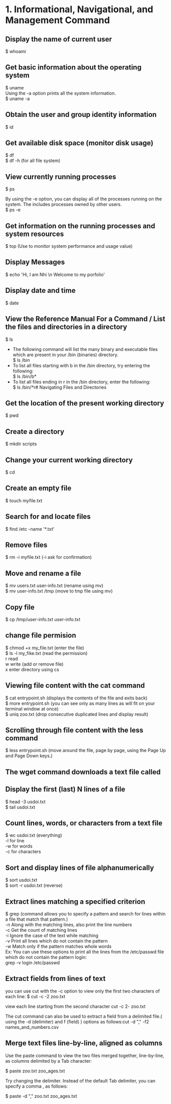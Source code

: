 # 1. Informational, Navigational, and Management Command

## Display the name of current user
$ whoami

## Get basic information about the operating system
$ uname  
Using the -a option prints all the system information.    
$ uname -a  
  
## Obtain the user and group identity information
$ id

## Get available disk space (monitor disk usage)
$ df  
$ df -h (for all file system)

## View currently running processes
$ ps  

By using the -e option, you can display all of the processes running on the system. The includes processes owned by other users.  
$ ps -e   

## Get information on the running processes and system resources
$ top (Use to monitor system performance and usage value)

## Display Messages
$ echo 'Hi, I am Nhi \n Welcome to my porfolio'

## Display date and time
$ date

## View the Reference Manual For a Command / List the files and directories in a directory
$ ls  

- The following command will list the many binary and executable files which are present in your /bin (binaries) directory.  
  $ ls /bin  
- To list all files starting with b in the /bin directory, try entering the following:  
  $ ls /bin/b*  
- To list all files ending in r in the /bin directory, enter the following:  
  $ ls /bin/*r# Navigating Files and Directories  

## Get the location of the present working directory
$ pwd

## Create a directory
$ mkdir scripts 

## Change your current working directory
$ cd

## Create an empty file
$ touch myfile.txt

## Search for and locate files
$ find /etc -name \'*.txt\' 

## Remove files
$ rm -i myfile.txt (-i ask for confirmation)

## Move and rename a file
$ mv users.txt user-info.txt (rename using mv)  
$ mv user-info.txt /tmp (move to tmp file using mv)

## Copy file 
$ cp /tmp/user-info.txt user-info.txt

## change file permision
$ chmod +x my_file.txt (enter the file)  
$ ls -l my_fike.txt  (read the permission)  
  r read  
  w write (add or remove file)  
  x enter directory using cs  

## Viewing file content with the cat command
$ cat entrypoint.sh (displays the contents of the file and exits back)  
$ more entrypoint.sh (you can see only as many lines as will fit on your terminal window at once)   
$ uniq zoo.txt (drop consecutive duplicated lines and display result)  


##  Scrolling through file content with the less command
$ less entrypoint.sh (move around the file, page by page, using the Page Up and Page Down keys.)  

## The wget command downloads a text file called
##  Display the first (last) N lines of a file
$ head -3 usdoi.txt  
$ tail usdoi.txt


## Count lines, words, or characters from a text file
$ wc usdoi.txt (everything)  
  -l for line  
  -w for words  
  -c for characters  
## Sort and display lines of file alphanumerically
$ sort usdoi.txt  
$ sort -r usdoi.txt (reverse)

## Extract lines matching a specified criterion
$ grep (command allows you to specify a pattern and search for lines within a file that match that pattern.)  
    -n	Along with the matching lines, also print the line numbers  
    -c	Get the count of matching lines  
    -i	Ignore the case of the text while matching  
    -v	Print all lines which do not contain the pattern  
    -w	Match only if the pattern matches whole words  
Ex: You can use these options to print all the lines from  the /etc/passwd file which do not contain the pattern login:  
grep -v login /etc/passwd  

## Extract fields from lines of text 

you can use cut with the -c option to view only the first two characters of each line: $ cut -c -2 zoo.txt  

view each line starting from the second character cut -c 2- zoo.txt  

The cut command can also be used to extract a field from a delimited file.( using the -d (delimiter) and f (field) )
options as follows:cut  -d "," -f2 names_and_numbers.csv  

## Merge text files line-by-line, aligned as columns
Use the paste command to view the two files merged together, line-by-line, as columns delimited by a Tab character:  

$ paste zoo.txt zoo_ages.txt  

Try changing the delimiter. Instead of the default Tab delimiter, you can specify a comma , as follows:  

$ paste -d "," zoo.txt zoo_ages.txt
